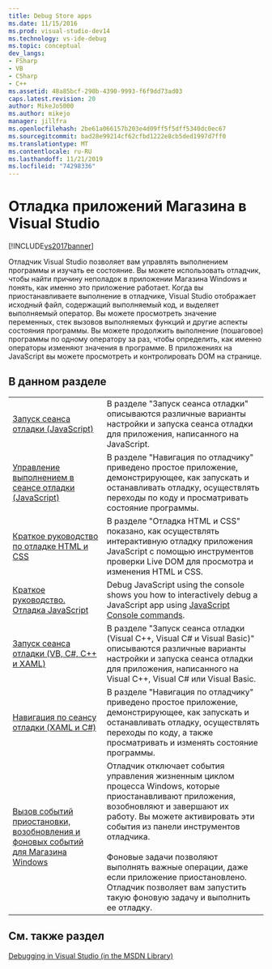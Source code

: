 ```yaml
---
title: Debug Store apps
ms.date: 11/15/2016
ms.prod: visual-studio-dev14
ms.technology: vs-ide-debug
ms.topic: conceptual
dev_langs:
- FSharp
- VB
- CSharp
- C++
ms.assetid: 48a85bcf-290b-4390-9993-f6f9dd73ad03
caps.latest.revision: 20
author: MikeJo5000
ms.author: mikejo
manager: jillfra
ms.openlocfilehash: 2be61a066157b203e4d09ff5f5dff5340dc0ec67
ms.sourcegitcommit: bad28e99214cf62cfbd1222e8cb5ded1997d7ff0
ms.translationtype: MT
ms.contentlocale: ru-RU
ms.lasthandoff: 11/21/2019
ms.locfileid: "74298336"
---
```

# <a name="debug-store-apps-in-visual-studio"></a>Отладка приложений Магазина в Visual Studio
[!INCLUDE[vs2017banner](../includes/vs2017banner.md)]

Отладчик Visual Studio позволяет вам управлять выполнением программы и изучать ее состояние. Вы можете использовать отладчик, чтобы найти причину неполадок в приложении Магазина Windows и понять, как именно это приложение работает. Когда вы приостанавливаете выполнение в отладчике, Visual Studio отображает исходный файл, содержащий выполняемый код, и выделяет выполняемый оператор. Вы можете просмотреть значение переменных, стек вызовов выполняемых функций и другие аспекты состояния программы. Вы можете продолжить выполнение (пошаговое) программы по одному оператору за раз, чтобы определить, как именно операторы изменяют значения в программе. В приложениях на JavaScript вы можете просмотреть и контролировать DOM на странице.

## <a name="in-this-section"></a>В данном разделе

|||
|-|-|
|[Запуск сеанса отладки (JavaScript)](../debugger/start-a-debugging-session-for-store-apps-in-visual-studio-javascript.md)|В разделе "Запуск сеанса отладки" описываются различные варианты настройки и запуска сеанса отладки для приложения, написанного на JavaScript.|
|[Управление выполнением в сеансе отладки (JavaScript)](../debugger/control-execution-of-a-store-app-in-a-visual-studio-debug-session-for-windows-store-apps-javascript.md)|В разделе "Навигация по отладчику" приведено простое приложение, демонстрирующее, как запускать и останавливать отладку, осуществлять переходы по коду и просматривать состояние программы.|
|[Краткое руководство по отладке HTML и CSS](../debugger/quickstart-debug-html-and-css.md)|В разделе "Отладка HTML и CSS" показано, как осуществлять интерактивную отладку приложения JavaScript с помощью инструментов проверки Live DOM для просмотра и изменения HTML и CSS.|
|[Краткое руководство. Отладка JavaScript](../debugger/quickstart-debug-javascript-using-the-console.md)|Debug JavaScript using the console shows you how to interactively debug a JavaScript app using [JavaScript Console commands](../debugger/javascript-console-commands.md).|
|[Запуск сеанса отладки (VB, C#, C++ и XAML)](../debugger/start-a-debugging-session-for-a-store-app-in-visual-studio-vb-csharp-cpp-and-xaml.md)|В разделе "Запуск сеанса отладки (Visual C++, Visual C# и Visual Basic)" описываются различные варианты настройки и запуска сеанса отладки для приложения, написанного на Visual C++, Visual C# или Visual Basic.|
|[Навигация по сеансу отладки (XAML и C#)](../debugger/navigate-a-debugging-session-in-visual-studio-xaml-and-csharp.md)|В разделе "Навигация по отладчику" приведено простое приложение, демонстрирующее, как запускать и останавливать отладку, осуществлять переходы по коду, а также просматривать и изменять состояние программы.|
|[Вызов событий приостановки, возобновления и фоновых событий для Магазина Windows](../debugger/how-to-trigger-suspend-resume-and-background-events-for-windows-store-apps-in-visual-studio.md)|Отладчик отключает события управления жизненным циклом процесса Windows, которые приостанавливают приложения, возобновляют и завершают их работу. Вы можете активировать эти события из панели инструментов отладчика.<br /><br /> Фоновые задачи позволяют выполнять важные операции, даже если приложение приостановлено. Отладчик позволяет вам запустить такую фоновую задачу и выполнить ее отладку.|

## <a name="see-also"></a>См. также раздел
 [Debugging in Visual Studio (in the MSDN Library)](https://go.microsoft.com/fwlink/?LinkID=226896)
